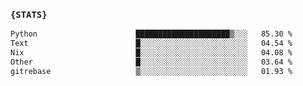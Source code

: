 ### `{STATS}` 
<!--START_SECTION:waka-->

```txt
Python                      █████████████████████▒░░░   85.30 %
Text                        █░░░░░░░░░░░░░░░░░░░░░░░░   04.54 %
Nix                         █░░░░░░░░░░░░░░░░░░░░░░░░   04.08 %
Other                       █░░░░░░░░░░░░░░░░░░░░░░░░   03.64 %
gitrebase                   ▒░░░░░░░░░░░░░░░░░░░░░░░░   01.93 %
```

<!--END_SECTION:waka-->
